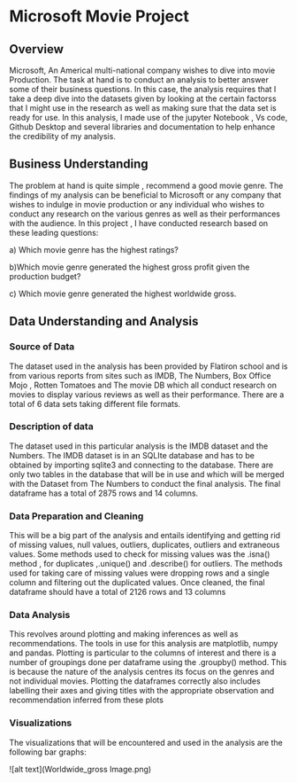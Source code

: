 # Microsoft Movie Project
## Overview
Microsoft, An Americal multi-national company wishes to dive into movie Production. The task at hand is to conduct an analysis to better answer some of their business questions.
In this case, the analysis requires that I take a deep dive into the datasets given by looking at the certain factorss that I might use in the research as well as making sure that the data set is ready for use. 
In this analysis, I made use of the jupyter Notebook , Vs code, Github Desktop and several libraries and documentation to help enhance the credibility of my analysis.

## Business Understanding
The problem at hand is quite simple , recommend a good movie genre. The findings of my analysis can be beneficial to Microsoft or any company that wishes to indulge in movie production or any individual who wishes to conduct any research on the various genres as well as their performances with the audience. 
In this project , I have conducted research based on these leading questions:

a) Which movie genre has the highest ratings?

b)Which movie genre generated the highest gross profit  given the production budget?

c) Which movie genre generated the highest worldwide gross.


## Data Understanding and Analysis
### Source of Data
The dataset used in the analysis has been provided by Flatiron school and is from various reports from sites such as IMDB, The Numbers, Box Office Mojo , Rotten Tomatoes and The movie DB which all conduct research on movies to display various reviews as well as their performance. There are a total of 6 data sets  taking different file formats.

### Description of data
The dataset used in this particular analysis is the IMDB dataset and the Numbers. The IMDB dataset is in  an SQLIte database and has to be obtained by importing sqlite3 and connecting to the database.
There are only two tables in the database that will be in use and which will be merged with the Dataset from The Numbers to conduct the final analysis. The final dataframe has a total of 2875 rows and 14 columns.

### Data Preparation and  Cleaning
This will be a big part of the analysis and entails identifying and getting rid of missing values, null values, outliers, duplicates, outliers and extraneous values. Some methods used to check for missing values was the .isna() method , for duplicates ,.unique() and .describe() for outliers. The methods used for taking care of missing values were dropping rows and a single column and filtering out the duplicated values. Once cleaned, the final dataframe should have a total of 2126 rows and 13 columns

### Data Analysis
This revolves around plotting and making inferences as well as recommendations. The tools in use for this analysis are matplotlib, numpy and pandas. Plotting is  particular to the columns of interest and there is a number of groupings done per dataframe using the .groupby() method. This is because the nature of the analysis centres its focus on the genres and not individual movies. Plotting the dataframes correctly also includes labelling their axes and giving titles with the appropriate observation and recommendation inferred from these plots

### Visualizations
The visualizations that will be encountered and used in the analysis are the following bar graphs:

![alt text](Worldwide_gross Image.png)